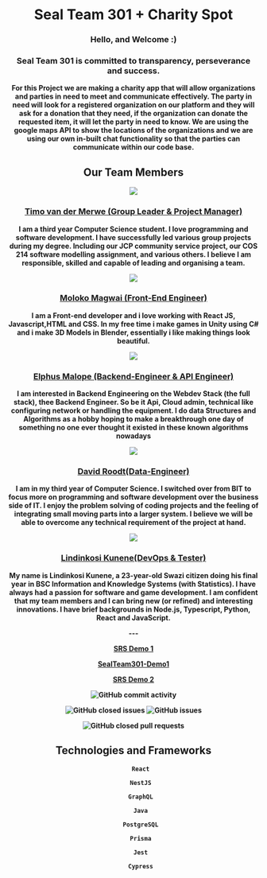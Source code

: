 <div>
    <h1 align="center">Seal Team 301 + Charity Spot</h1>
    <div align="center"><h3>Hello, and Welcome :)</h3> 
        <h3 >Seal Team 301 is committed to <b>transparency<b>, <b>perseverance</b> and <b>success</b>.</h3>
        <p>For this Project we are making a charity app that will allow organizations and parties in need to meet and communicate effectively.
          The party in need will look for a registered organization on our platform and they will ask for a donation that they need, if the 
          organization can donate the requested item, it will let the party in need to know. We are using the google maps API to show the
          locations of the organizations and we are using our own in-built chat functionality so that the parties can communicate within our code base.</p>
    </div>
    <div align="center">
    <h2 align="center">Our Team Members</h2>
    <img  align="center"src="https://drive.google.com/thumbnail?id=1bT75l2YS4pQl4mYyCvAgoTCd_A1lgKXr"></img><br>
    <a href="https://github.com/TimovdMerwe-18"><h3>Timo van der Merwe (Group Leader & Project Manager)</h3></a>
    <p>I am a third year Computer Science student. I love programming and
software development. I have successfully led various group projects
during my degree. Including our JCP community service project, our COS
214 software modelling assignment, and various others. I believe I am
responsible, skilled and capable of leading and organising a team.</p>
    <img align="center"src="https://drive.google.com/thumbnail?id=1QT3Sg7zH1QHyEbcquxRbDejNfVVpXabg"></img><br>
    <a href="https://github.com/MoloTheSniper"><h3>Moloko Magwai (Front-End Engineer)</h3></a>
    <p>I am a Front-end developer and i love working with React JS, Javascript,HTML and CSS. In my free time i make games in Unity using C# and i make 3D Models in Blender, essentially i like making things look beautiful.</p>
    <img align="center"src="https://drive.google.com/thumbnail?id=1gRHsFtHkVBzXrLYTx2GuXlmVGiaixDOQ"></img><br>
        <a href="https://github.com/deamon-death"><h3>Elphus Malope (Backend-Engineer & API Engineer)</h3></a>
    <p>I am interested in Backend Engineering on the Webdev Stack (the full stack), thee Backend Engineer. So be it Api, Cloud admin, technical like configuring network or handling the equipment. I do data Structures and Algorithms as a hobby hoping to make a breakthrough one day of something no one ever thought it existed in these known algorithms nowadays</p>
     <img align="center"src="https://drive.google.com/thumbnail?id=18CHF7DDWnRt3i2sbzF3Sw6l1xCw1K0Uc"></img><br>
    <a href="https://github.com/David-Roodt"><h3>David Roodt(Data-Engineer)</h3><a>
    <p>I am in my third year of Computer Science. I switched over from BIT to
focus more on programming and software development over the business
side of IT. I enjoy the problem solving of coding projects and the feeling
of integrating small moving parts into a larger system. I believe we will be
able to overcome any technical requirement of the project at hand.</p>
    <img align="center"src="https://drive.google.com/thumbnail?id=1dGKyNw_9TjwLvsamNME6hg87-xf7BvpG"></img><br>
      <a href="https://github.com/lindzik"><h3>Lindinkosi Kunene(DevOps & Tester)</h3><a>
    <p>My name is Lindinkosi Kunene, a 23-year-old Swazi citizen doing his
final year in BSC Information and Knowledge Systems (with Statistics). I
have always had a passion for software and game development. I am
confident that my team members and I can bring new (or refined) and
interesting innovations. I have brief backgrounds in Node.js, Typescript,
Python, React and JavaScript.</p>  
    </div>

    

</div>

<div align="center">---</div>

<div align="center">

[SRS Demo 1](https://drive.google.com/file/d/1PB11ctS5-gHrR4uCKGpD1R9AEKioBgaX/view?usp=sharing)

[SealTeam301-Demo1](https://drive.google.com/file/d/1NorrmnBr6aDn9ovl26_EOgvQ-I2dzZOf/view?usp=sharing)

[SRS Demo 2](https://drive.google.com/file/d/1x9V5Q9cslBw2WyzMVTkBBWh6nYkTVkOY/view?usp=sharing)

![GitHub commit activity](https://img.shields.io/github/commit-activity/w/COS301-SE-2022/Charity-Spot)

![GitHub closed issues](https://img.shields.io/github/issues-closed-raw/COS301-SE-2022/Charity-Spot)
![GitHub issues](https://img.shields.io/github/issues-raw/COS301-SE-2022/Charity-Spot)

![GitHub closed pull requests](https://img.shields.io/github/issues-pr-closed/COS301-SE-2022/Charity-Spot)
  
<!-- </div>

<h2 align="center">Our Team Members</h2>

<div align="center">

[Timo van der Merwe](https://github.com/TimovdMerwe-18)

[Elphus Malope](https://github.com/nimGaluu)

[Moloko Magwai](https://github.com/MoloTheSniper)

[David Roodt](https://github.com/David-Roodt)

[Lindinkosi Kunene](https://github.com/lindzik)

</div> -->
    


<div align="center">
    <h2>Technologies and Frameworks</h2>

        React

        NestJS

        GraphQL

        Java

        PostgreSQL

        Prisma

        Jest

        Cypress

</div>


